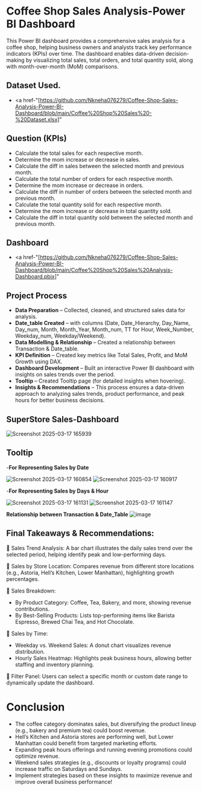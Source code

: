 # Coffee Shop Sales Analysis-Power BI Dashboard
This Power BI dashboard provides a comprehensive sales analysis for a coffee shop, helping business owners and analysts track key performance indicators (KPIs) over time. The dashboard enables data-driven decision-making by visualizing total sales, total orders, and total quantity sold, along with month-over-month (MoM) comparisons.
## Dataset Used.
- <a href-"[https://github.com/Nkneha076279/Coffee-Shop-Sales-Analysis-Power-BI-Dashboard/blob/main/Coffee%20Shop%20Sales%20-%20Dataset.xlsx]"

## Question (KPIs)  
- Calculate the total sales for each respective month.
- Determine the mom increase or decrease in sales. 
- Calculate the diff in sales between the selected month and previous month. 
- Calculate the total number of orders for each respective month.
- Determine the mom increase or decrease in orders.
- Calculate the diff in number of orders between the selected month and previous month. 
- Calculate the total quantity sold for each respective month.
- Determine the mom increase or decrease in total quantity sold.
- Calculate the diff in total quantity sold between the selected month and previous month.

## Dashboard
- <a href-"[https://github.com/Nkneha076279/Coffee-Shop-Sales-Analysis-Power-BI-Dashboard/blob/main/Coffee%20Shop%20Sales%20Analysis-Dashboard.pbix]"

## Project Process
- **Data Preparation** – Collected, cleaned, and structured sales data for analysis.
- **Date_table Created** – with columns (Date, Date_Hierarchy, Day_Name, Day_num, Month, Month_Year, Month_num, TT for Hour, Week_Number, Weekday_num, Weekday/Weekend).
- **Data Modelling & Relationship** – Created  a relationship between Transaction & Date_table.
- **KPI Definition** – Created key metrics like Total Sales, Profit, and MoM Growth using DAX.
- **Dashboard Development** – Built an interactive Power BI dashboard with insights on sales trends over the period.
- **Tooltip** – Created Tooltip page (for detailed insights when hovering).
- **Insights & Recommendations** – This process ensures a data-driven approach to analyzing sales trends, product performance, and peak hours for better business decisions.

## SuperStore Sales-Dashboard
![Screenshot 2025-03-17 165939](https://github.com/user-attachments/assets/3b53ba5f-3a9e-41ba-8782-8f283a0c04cc)

## Tooltip
-**For Representing Sales by Date**

![Screenshot 2025-03-17 160854](https://github.com/user-attachments/assets/945c5b8f-7df6-4e5f-96af-7864ff64ef42)
![Screenshot 2025-03-17 160917](https://github.com/user-attachments/assets/427a5597-b305-49d5-bf78-eff4fe000393)


-**For Representing Sales by Days & Hour**

![Screenshot 2025-03-17 161131](https://github.com/user-attachments/assets/fee2b124-c38d-461d-b30f-37927ab6456a) 
![Screenshot 2025-03-17 161147](https://github.com/user-attachments/assets/df1efb0a-09b0-49b1-b250-9318464b4d16)


**Relationship between Transaction & Date_Table**
![image](https://github.com/user-attachments/assets/3308eb76-887e-4458-80d0-423fc01a2f19)

## Final Takeaways & Recommendations:
🔹 Sales Trend Analysis: A bar chart illustrates the daily sales trend over the selected period, helping identify peak and low-performing days.

🔹 Sales by Store Location: Compares revenue from different store locations (e.g., Astoria, Hell’s Kitchen, Lower Manhattan), highlighting growth percentages.

🔹 Sales Breakdown:
- By Product Category: Coffee, Tea, Bakery, and more, showing revenue contributions.
- By Best-Selling Products: Lists top-performing items like Barista Espresso, Brewed Chai Tea, and Hot Chocolate.

🔹 Sales by Time:
- Weekday vs. Weekend Sales: A donut chart visualizes revenue distribution.
- Hourly Sales Heatmap: Highlights peak business hours, allowing better staffing and inventory planning.

🔹 Filter Panel: Users can select a specific month or custom date range to dynamically update the dashboard.

# Conclusion 
- The coffee category dominates sales, but diversifying the product lineup (e.g., bakery and premium tea) could boost revenue.
- Hell’s Kitchen and Astoria stores are performing well, but Lower Manhattan could benefit from targeted marketing efforts.
- Expanding peak hours offerings and running evening promotions could optimize revenue.
- Weekend sales strategies (e.g., discounts or loyalty programs) could increase traffic on Saturdays and Sundays.
- Implement strategies based on these insights to maximize revenue and improve overall business performance!




